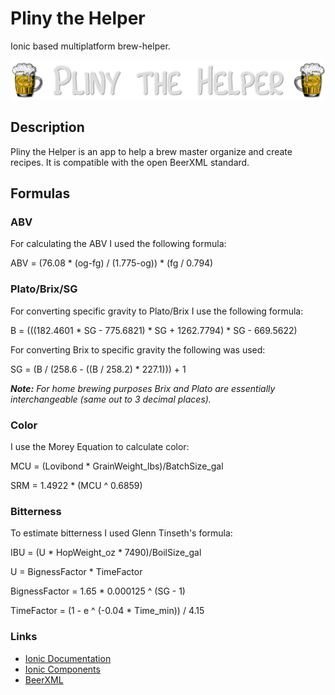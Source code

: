 # Pliny the Helper

Ionic based multiplatform brew-helper.

![Pliny the Helper](/src/assets/img/pliny_light.png)

## Description

Pliny the Helper is an app to help a brew master organize and create recipes. It is compatible with the open BeerXML
standard.

## Formulas

### ABV

For calculating the ABV I used the following formula:

ABV = (76.08 * (og-fg) / (1.775-og)) * (fg / 0.794)

### Plato/Brix/SG

For converting specific gravity to Plato/Brix I use the following formula:

B = (((182.4601 * SG - 775.6821) * SG + 1262.7794) * SG - 669.5622)

For converting Brix to specific gravity the following was used:

SG = (B / (258.6 - ((B / 258.2) * 227.1))) + 1

***Note:*** *For home brewing purposes Brix and Plato are essentially interchangeable (same out to 3 decimal places).*

### Color

I use the Morey Equation to calculate color:

MCU = (Lovibond * GrainWeight_lbs)/BatchSize_gal

SRM = 1.4922 * (MCU ^ 0.6859)

### Bitterness

To estimate bitterness I used Glenn Tinseth's formula:

IBU = (U * HopWeight_oz * 7490)/BoilSize_gal

U = BignessFactor * TimeFactor

BignessFactor = 1.65 * 0.000125 ^ (SG - 1)

TimeFactor = (1 - e ^ (-0.04 * Time_min)) / 4.15

### Links

* [Ionic Documentation](https://ionicframework.com/docs/)
* [Ionic Components](https://ionicframework.com/docs/components)
* [BeerXML](http://www.beerxml.com/)
